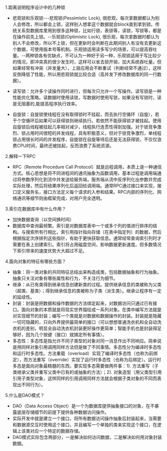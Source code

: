 1.距离说明程序设计中的几种锁
* 悲观锁和乐观锁---悲观锁(Pessimistic Lock), 很悲观，每次拿数据都认为别人会修改，所以都会上锁，这样别人想拿这个数据就会block直到拿到锁。传统关系型数据库里用到很多这种锁，比如行锁，表锁等，读锁，写锁等，都是在操作前先上锁。--乐观锁(Optimistic Lock), 很乐观，每次拿数据时都认为别人不会修改，所以不上锁，但在更新时会判断在此期间别人有没有去更新这个数据，可使用版本号等机制。乐观锁适用读多写少的场景，可以提高吞吐量。--两种锁各有优缺点，不可认为一种好于另一种，乐观锁适用于写比较少的情况，即冲突真的很少发生时，这样可以省去锁开销，加大系统吞吐量。但如果经常有冲突（并发量大），上层应用会不断重试（判断经常不通过），这样反倒降低了性能，所以用悲观锁就比较合适（高并发下修改数据库的同一行数据）。

* 读写锁：允许多个读操作同时进行，但每次只允许一个写操作。读写锁是一种性能优化策略。读数据时使用读锁，写数据时使用写锁，如果没有写锁时，读是无阻塞的,能提高程序执行效率。

* 自旋锁：自旋锁使线程在没有取得锁时不挂起，而去执行空循环（自旋），若干个空循环后如果可以获得锁则继续执行。若依然不能获得锁才被挂起。使用自旋锁后线程被挂起几率相对减少，线程执行连贯性得到加强。对于锁竞争激烈、锁占用时间很短的并发线程，具有积极意义，但对于锁竞争激烈，单线程锁占用很长时间的并发程序，自旋锁在自旋等待后还是无法获得锁，不仅仅浪费CPU时间，最终还被挂起，反而浪费了系统资源。

2.解释一下RPC
* RPC（Remote Procedure Call Protocol）就是远程调用，本质上是一种通信方式。核心思想是将不同进程间的通讯抽象为函数调用，基本过程是调用端通过将参数序列化到流中并发送给服务端，服务端从流中反序列化出参数并完成实际处理，然后将结果序列化后返回给调用端。通常RPC通过接口来实现，接口定义服务名，接口方法定义每个请求的入参和结果。RPC内部的序列化、网络通讯等细节则由框架完成，对用户完全透明。

3.索引在数据库中有什么作用？
* 加快数据查询（以空间换时间）
*  数据库中查询最频繁。索引是对数据库表中一个或多个列的值进行排序的结构。与搜索所有行相比，索引用指针指向存储（在表中指定列）的数据，然后根据指定次序排列这些指针，有助于更快获取信息。通常经常查询索引列时才需要在表上创建索引。索引将占用磁盘空间，影响数据更新速度。但多数情况下索引带来的速度优势大大超过不足。

4.面向对象的特征有哪些方面？ 
* 抽象：将一类对象的共同特征总结出来构造成类，包括数据抽象和行为抽象。抽象只关注对象有哪些属性和行为，不关注行为细节。 
* 继承：从已有类得到继承信息创建新类的过程。提供继承信息的类被称为父类（超类、基类）；得到继承信息的类被称为子类（派生类）。继承让程序有一定的延续性。
* 封装：封装是把数据和操作数据的方法绑定起来，对数据访问只通过已有接口。面向对象的本质就是将现实世界描绘成一系列对象。在类中编写方法就是对实现细节的封装；编写一个类就是对数据和数据操作的封装。封装就是隐藏一切可隐藏的，只向外界提供最简单的接口（可以想想普通洗衣机和全自动洗衣机的差别，明显全自动洗衣机封装更好操作更简单；智能手机也是封装得足够好，因为几个按键（接口）就搞定所有事情）。 
* 多态性：多态性是指允许不同子类型的对象对同一消息作出不同响应。简单说是用同样对象引用调用同样方法但是做了不同事情。多态性分为编译时多态性和运行时多态性。方法重载（overload）实现了编译时多态性（也称为前绑定），而方法重写（override）实现了运行时多态性（也称为后绑定）。运行时多态是面向对象最精髓的东西，要实现多态需要做两件事：1). 方法重写（子类继承父类并重写父类中已有的或抽象的方法）；2). 对象造型（用父类型引用引用子类型对象，这样同样的引用调用同样方法就会根据子类对象的不同而表现出不同行为）。

5.什么是DAO模式？ 
* DAO（Data Access Object）是一个为数据库提供抽象接口的对象，在不暴露底层存储细节的前提下提供各种数据访问操作。
* 实际开发中就是建立一个接口，将所有数据访问操作抽象后封装起来，当需要和数据源交互时使用这个接口，并且编写一个单独的类来实现这个接口，在逻辑上该类对应一个特定的数据存储。
* DAO模式实际包含两部分，一是解决如何访问数据，二是解决如何用对象封装数据。